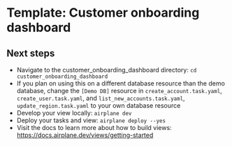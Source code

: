 # Template: Customer onboarding dashboard

## Next steps
- Navigate to the customer_onboarding_dashboard directory: `cd customer_onboarding_dashboard`
- If you plan on using this on a different database resource than the demo database, change the `[Demo DB]`  resource in `create_account.task.yaml`, `create_user.task.yaml`, and `list_new_accounts.task.yaml`, `update_region.task.yaml` to your own database resource
- Develop your view locally: `airplane dev`
- Deploy your tasks and view: `airplane deploy --yes`
- Visit the docs to learn more about how to build views: https://docs.airplane.dev/views/getting-started
